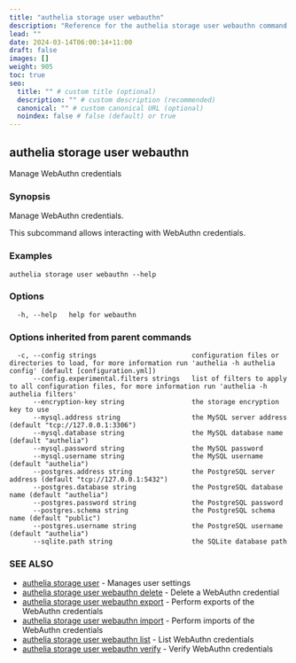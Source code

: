 ```yaml
---
title: "authelia storage user webauthn"
description: "Reference for the authelia storage user webauthn command."
lead: ""
date: 2024-03-14T06:00:14+11:00
draft: false
images: []
weight: 905
toc: true
seo:
  title: "" # custom title (optional)
  description: "" # custom description (recommended)
  canonical: "" # custom canonical URL (optional)
  noindex: false # false (default) or true
---
```


## authelia storage user webauthn

Manage WebAuthn credentials

### Synopsis

Manage WebAuthn credentials.

This subcommand allows interacting with WebAuthn credentials.

### Examples

```
authelia storage user webauthn --help
```

### Options

```
  -h, --help   help for webauthn
```

### Options inherited from parent commands

```
  -c, --config strings                        configuration files or directories to load, for more information run 'authelia -h authelia config' (default [configuration.yml])
      --config.experimental.filters strings   list of filters to apply to all configuration files, for more information run 'authelia -h authelia filters'
      --encryption-key string                 the storage encryption key to use
      --mysql.address string                  the MySQL server address (default "tcp://127.0.0.1:3306")
      --mysql.database string                 the MySQL database name (default "authelia")
      --mysql.password string                 the MySQL password
      --mysql.username string                 the MySQL username (default "authelia")
      --postgres.address string               the PostgreSQL server address (default "tcp://127.0.0.1:5432")
      --postgres.database string              the PostgreSQL database name (default "authelia")
      --postgres.password string              the PostgreSQL password
      --postgres.schema string                the PostgreSQL schema name (default "public")
      --postgres.username string              the PostgreSQL username (default "authelia")
      --sqlite.path string                    the SQLite database path
```

### SEE ALSO

* [authelia storage user](authelia_storage_user.md)	 - Manages user settings
* [authelia storage user webauthn delete](authelia_storage_user_webauthn_delete.md)	 - Delete a WebAuthn credential
* [authelia storage user webauthn export](authelia_storage_user_webauthn_export.md)	 - Perform exports of the WebAuthn credentials
* [authelia storage user webauthn import](authelia_storage_user_webauthn_import.md)	 - Perform imports of the WebAuthn credentials
* [authelia storage user webauthn list](authelia_storage_user_webauthn_list.md)	 - List WebAuthn credentials
* [authelia storage user webauthn verify](authelia_storage_user_webauthn_verify.md)	 - Verify WebAuthn credentials

